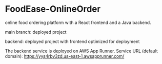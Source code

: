 # FoodEase-OnlineOrder

online food ordering platform with a React frontend and a Java backend.

main branch: deployed project

backend: deployed project with frontend optimized for deployment

The backend service is deployed on AWS App Runner.
Service URL (default domain): https://yys4rbv3zd.us-east-1.awsapprunner.com/
